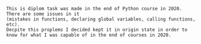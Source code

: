     This is diplom task was made in the end of Python course in 2020. There are some issues in it
    (mistakes in functions, declaring global variables, calling functions, etc). 
    Decpite this proplems I decided kept it in origin state in order to know for what I was capable of in the end of courses in 2020.
